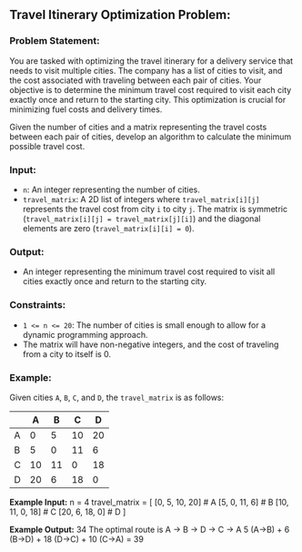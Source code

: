 ## Travel Itinerary Optimization Problem:

### Problem Statement:
You are tasked with optimizing the travel itinerary for a delivery service that needs to visit multiple cities. The company has a list of cities to visit, and the cost associated with traveling between each pair of cities. Your objective is to determine the minimum travel cost required to visit each city exactly once and return to the starting city. This optimization is crucial for minimizing fuel costs and delivery times.

Given the number of cities and a matrix representing the travel costs between each pair of cities, develop an algorithm to calculate the minimum possible travel cost.

### Input:
- `n`: An integer representing the number of cities.
- `travel_matrix`: A 2D list of integers where `travel_matrix[i][j]` represents the travel cost from city `i` to city `j`. The matrix is symmetric (`travel_matrix[i][j] = travel_matrix[j][i]`) and the diagonal elements are zero (`travel_matrix[i][i] = 0`).

### Output:
- An integer representing the minimum travel cost required to visit all cities exactly once and return to the starting city.

### Constraints:
- `1 <= n <= 20`: The number of cities is small enough to allow for a dynamic programming approach.
- The matrix will have non-negative integers, and the cost of traveling from a city to itself is 0.

### Example:

Given cities `A`, `B`, `C`, and `D`, the `travel_matrix` is as follows:

|   | A  | B  | C  | D  |
|---|----|----|----|----|
| A |  0 |  5 | 10 | 20 |
| B |  5 |  0 | 11 |  6 |
| C | 10 | 11 |  0 | 18 |
| D | 20 |  6 | 18 |  0 |

**Example Input:**
n = 4
travel_matrix = [
    [0,   5, 10, 20]  # A
    [5,   0, 11,  6]  # B
    [10, 11,  0, 18]  # C
    [20,  6, 18,  0]  # D
]

**Example Output:**
34
The optimal route is A -> B -> D -> C -> A
5 (A->B) + 6 (B->D) + 18 (D->C) + 10 (C->A) = 39